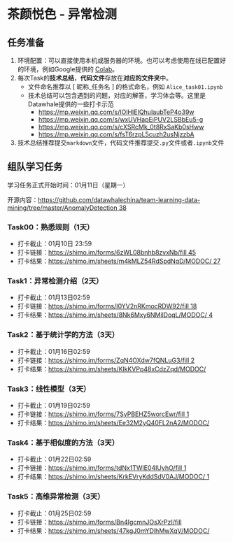 # 茶颜悦色 - 异常检测

## 任务准备

1. 环境配置：可以直接使用本机或服务器的环境。也可以考虑使用在线已配置好的环境，例如Google提供的 [Colab](https://colab.research.google.com/)。
2. 每次Task的**技术总结**，**代码文件**存放在**对应的文件夹**中。
   - 文件命名推荐以 [ 昵称_任务名 ] 的格式命名，例如 `Alice_task01.ipynb`
   - 技术总结可以包含遇到的问题，对应的解答，学习体会等。这里是Datawhale提供的一些打卡示范
     - https://mp.weixin.qq.com/s/IOlHIEIQhuIaubTeP4o39w
     - https://mp.weixin.qq.com/s/wxUVHapEiPUV2LSBbEu5-g
     - https://mp.weixin.qq.com/s/cXSRcMk_0t8RxSaKb0sHww
     - https://mp.weixin.qq.com/s/fsT6rzpL5cuzh2usNjzzbA
3. 技术总结推荐提交`markdown`文件，代码文件推荐提交`.py`文件或者`.ipynb`文件

## 组队学习任务

学习任务正式开始时间：01月11日（星期一）

开源内容：[https://github.com/datawhalechina/team-learning-data-mining/tree/master/AnomalyDetection 38](https://github.com/datawhalechina/team-learning-data-mining/tree/master/AnomalyDetection)

### Task00：熟悉规则（1天）

- 打卡截止：01月10日 23:59
- 打卡链接：[https://shimo.im/forms/6zWL08bnhb8zvxNb/fill 45](https://shimo.im/forms/6zWL08bnhb8zvxNb/fill)
- 打卡结果：[https://shimo.im/sheets/m4kMLZ54RdSpdNqD/MODOC/ 27](https://shimo.im/sheets/m4kMLZ54RdSpdNqD/MODOC/)

### Task1：异常检测介绍（2天）

- 打卡截止：01月13日02:59
- 打卡链接：[https://shimo.im/forms/I0YV2nRKmocRDW92/fill 18](https://shimo.im/forms/I0YV2nRKmocRDW92/fill)
- 打卡结果：[https://shimo.im/sheets/8Nk6Mxy6NMilDoqL/MODOC/ 4](https://shimo.im/sheets/8Nk6Mxy6NMilDoqL/MODOC/)

### Task2：基于统计学的方法（3天）

- 打卡截止：01月16日02:59
- 打卡链接：[https://shimo.im/forms/ZqN4OXdw7fQNLuG3/fill 2](https://shimo.im/forms/ZqN4OXdw7fQNLuG3/fill)
- 打卡结果：https://shimo.im/sheets/KlkKVPp48xCdzZqd/MODOC/

### Task3：线性模型（3天）

- 打卡截止：01月19日02:59
- 打卡链接：[https://shimo.im/forms/7SyPBEHZ5worcEwr/fill 1](https://shimo.im/forms/7SyPBEHZ5worcEwr/fill)
- 打卡结果：https://shimo.im/sheets/Ee32M2yQ40FL2nA2/MODOC/

### Task4：基于相似度的方法（3天）

- 打卡截止：01月22日02:59
- 打卡链接：[https://shimo.im/forms/tdNx1TWlE04IUyhO/fill 1](https://shimo.im/forms/tdNx1TWlE04IUyhO/fill)
- 打卡结果：[https://shimo.im/sheets/KrkEVryKddSdV0AJ/MODOC/ 1](https://shimo.im/sheets/KrkEVryKddSdV0AJ/MODOC/)

### Task5：高维异常检测（3天）

- 打卡截止：01月25日02:59
- 打卡链接：https://shimo.im/forms/Bn4IgcmnJOsXrPzI/fill
- 打卡结果：https://shimo.im/sheets/47kgJ0mYDlhMwXqV/MODOC/
